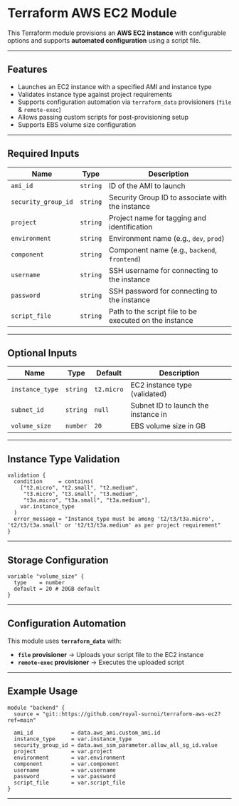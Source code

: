 # Terraform AWS EC2 Module

This Terraform module provisions an **AWS EC2 instance** with configurable options and supports **automated configuration** using a script file.

---

## Features

* Launches an EC2 instance with a specified AMI and instance type
* Validates instance type against project requirements
* Supports configuration automation via `terraform_data` provisioners (`file` & `remote-exec`)
* Allows passing custom scripts for post-provisioning setup
* Supports EBS volume size configuration

---

##  Required Inputs

| Name                | Type     | Description                                            |
| ------------------- | -------- | ------------------------------------------------------ |
| `ami_id`            | `string` | ID of the AMI to launch                                |
| `security_group_id` | `string` | Security Group ID to associate with the instance       |
| `project`           | `string` | Project name for tagging and identification            |
| `environment`       | `string` | Environment name (e.g., `dev`, `prod`)                 |
| `component`         | `string` | Component name (e.g., `backend`, `frontend`)           |
| `username`          | `string` | SSH username for connecting to the instance            |
| `password`          | `string` | SSH password for connecting to the instance            |
| `script_file`       | `string` | Path to the script file to be executed on the instance |

---

##  Optional Inputs

| Name            | Type     | Default    | Description                         |
| --------------- | -------- | ---------- | ----------------------------------- |
| `instance_type` | `string` | `t2.micro` | EC2 instance type (validated)       |
| `subnet_id`     | `string` | `null`     | Subnet ID to launch the instance in |
| `volume_size`   | `number` | `20`       | EBS volume size in GB               |

---

##  Instance Type Validation

```hcl
validation {
  condition     = contains(
    ["t2.micro", "t2.small", "t2.medium", 
     "t3.micro", "t3.small", "t3.medium", 
     "t3a.micro", "t3a.small", "t3a.medium"], 
    var.instance_type
  )
  error_message = "Instance_type must be among 't2/t3/t3a.micro', 't2/t3/t3a.small' or 't2/t3/t3a.medium' as per project requirement"
}
```

---

##  Storage Configuration

```hcl
variable "volume_size" {
  type    = number
  default = 20 # 20GB default
}
```

---

##  Configuration Automation

This module uses **`terraform_data`** with:

* **`file` provisioner** → Uploads your script file to the EC2 instance
* **`remote-exec` provisioner** → Executes the uploaded script

---

##  Example Usage

```hcl
module "backend" {
  source = "git::https://github.com/royal-surnoi/terraform-aws-ec2?ref=main"

  ami_id            = data.aws_ami.custom_ami.id
  instance_type     = var.instance_type
  security_group_id = data.aws_ssm_parameter.allow_all_sg_id.value
  project           = var.project
  environment       = var.environment
  component         = var.component
  username          = var.username
  password          = var.password
  script_file       = var.script_file
}
```

---
